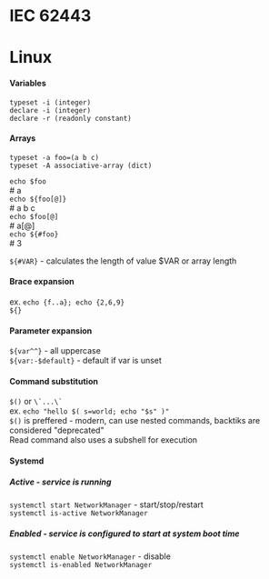 # IEC 62443


# Linux

#### **Variables**

```typeset -i (integer)```  
```declare -i (integer)```  
```declare -r (readonly constant)```

#### **Arrays**

```typeset -a foo=(a b c)```  
```typeset -A associative-array (dict)```

```echo $foo```  
\# a  
```echo ${foo[@]}```  
\# a b c  
```echo $foo[@]```  
\# a[@]  
```echo ${#foo}```  
\# 3

```${#VAR}``` - calculates the length of value $VAR or array length

#### **Brace expansion**

ex. ```echo {f..a}; echo {2,6,9}```  
```${}```

#### **Parameter expansion**

```${var^^}``` - all uppercase  
```${var:-$default}``` - default if var is unset   


#### **Command substitution**

```$()``` or ``` \`...\` ```  
ex. ```echo "hello $( s=world; echo "$s" )"```  
```$()``` is preffered - modern, can use nested commands, backtiks are considered "deprecated"  
Read command also uses a subshell for execution

#### **Systemd**

##### Active - service is running
```systemctl start NetworkManager``` - start/stop/restart  
```systemctl is-active NetworkManager```

##### Enabled - service is configured to start at system boot time  
```systemctl enable NetworkManager``` - disable  
```systemctl is-enabled NetworkManager```


